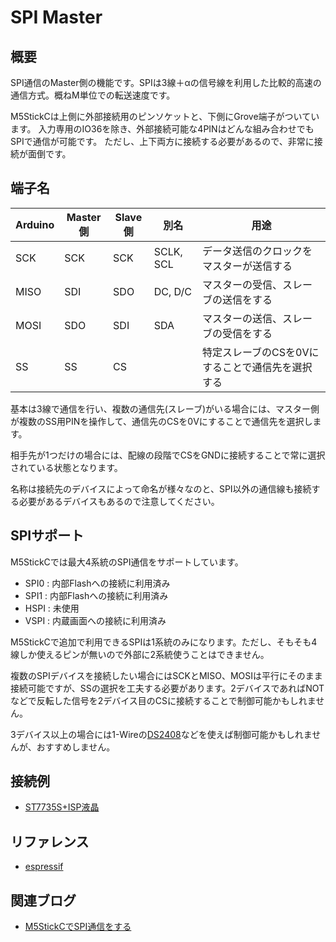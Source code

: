 # SPI Master

## 概要

SPI通信のMaster側の機能です。SPIは3線＋αの信号線を利用した比較的高速の通信方式。概ねM単位での転送速度です。

M5StickCは上側に外部接続用のピンソケットと、下側にGrove端子がついています。
入力専用のIO36を除き、外部接続可能な4PINはどんな組み合わせでもSPIで通信が可能です。
ただし、上下両方に接続する必要があるので、非常に接続が面倒です。

## 端子名

| Arduino | Master側 | Slave側 | 別名      | 用途                                             |
|---------|----------|---------|-----------|--------------------------------------------------|
| SCK     | SCK      | SCK     | SCLK, SCL | データ送信のクロックをマスターが送信する         |
| MISO    | SDI      | SDO     | DC, D/C   | マスターの受信、スレーブの送信をする             |
| MOSI    | SDO      | SDI     | SDA       | マスターの送信、スレーブの受信をする             |
| SS      | SS       | CS      |           | 特定スレーブのCSを0Vにすることで通信先を選択する |

基本は3線で通信を行い、複数の通信先(スレーブ)がいる場合には、マスター側が複数のSS用PINを操作して、通信先のCSを0Vにすることで通信先を選択します。

相手先が1つだけの場合には、配線の段階でCSをGNDに接続することで常に選択されている状態となります。

名称は接続先のデバイスによって命名が様々なのと、SPI以外の通信線も接続する必要があるデバイスもあるので注意してください。

## SPIサポート

M5StickCでは最大4系統のSPI通信をサポートしています。

- SPI0 : 内部Flashへの接続に利用済み
- SPI1 : 内部Flashへの接続に利用済み
- HSPI : 未使用
- VSPI : 内蔵画面への接続に利用済み

M5StickCで追加で利用できるSPIは1系統のみになります。ただし、そもそも4線しか使えるピンが無いので外部に2系統使うことはできません。

複数のSPIデバイスを接続したい場合にはSCKとMISO、MOSIは平行にそのまま接続可能ですが、SSの選択を工夫する必要があります。2デバイスであればNOTなどで反転した信号を2デバイス目のCSに接続することで制御可能かもしれません。

3デバイス以上の場合には1-Wireの[DS2408](https://www.maximintegrated.com/jp/products/ibutton/memory-products/DS2408.html)などを使えば制御可能かもしれませんが、おすすめしません。

## 接続例
- [ST7735S+ISP液晶](../../Device/SPI/Display/ST7735S/)

## リファレンス
- [espressif](https://docs.espressif.com/projects/esp-idf/en/latest/api-reference/peripherals/spi_master.html)

## 関連ブログ
- [M5StickCでSPI通信をする](https://lang-ship.com/blog/?p=683)
